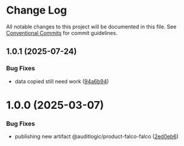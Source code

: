 # Change Log

All notable changes to this project will be documented in this file.
See [Conventional Commits](https://conventionalcommits.org) for commit guidelines.

## 1.0.1 (2025-07-24)


### Bug Fixes

* data copied still need work ([94a6b94](https://github.com/zerobias-org/product/commit/94a6b942fb0516367548599d739529536132755a))





# 1.0.0 (2025-03-07)


### Bug Fixes

* publishing new artifact @auditlogic/product-falco-falco ([2ed0eb6](https://github.com/auditlogic/product/commit/2ed0eb6a409da9589715739d239be98608bb2c0f))
